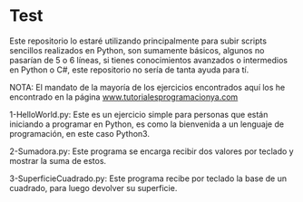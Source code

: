 # Test
Este repositorio lo estaré utilizando principalmente para subir scripts sencillos realizados en Python, son sumamente básicos, algunos no pasarían de 5 o 6 líneas, si tienes conocimientos avanzados o intermedios en Python o C#, este repositorio no sería de tanta ayuda para tí.

NOTA: El mandato de la mayoría de los ejercicios encontrados aquí los he encontrado en la página www.tutorialesprogramacionya.com

1-HelloWorld.py: Este es un ejercicio simple para personas que están iniciando a programar en Python, es como la bienvenida a un lenguaje de programación, en este caso Python3.

2-Sumadora.py: Este programa se encarga recibir dos valores por teclado y mostrar la suma de estos.

3-SuperficieCuadrado.py: Este programa recibe por teclado la base de un cuadrado, para luego devolver su superficie.
